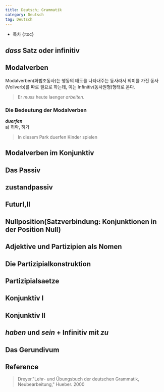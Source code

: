 ```yaml
---
title: Deutsch; Grammatik
category: Deutsch
tag: Deutsch
---
```








* 목차
{:toc}








## *dass* Satz oder infinitiv

## Modalverben
Modalverben(화법조동사)는 행동의 태도를 나타내주는 동사라서 의미를 가진 동사(Vollverb)를 따로 필요로 하는데, 이는 Infinitiv(동사원형)형태로 온다.
> Er *muss* heute laenger *arbeiten*.


### Die Bedeutung der Modalverben


***duerfen***  
a\) 허락, 허가
> In diesem Park duerfen Kinder spielen

## Modalverben im Konjunktiv
## Das Passiv
## zustandpassiv
## FuturⅠ,Ⅱ
## Nullposition(Satzverbindung: Konjunktionen in der Position Null)
## Adjektive und Partizipien als Nomen
## Die Partizipialkonstruktion
## Partizipialsaetze
## Konjunktiv Ⅰ
## Konjunktiv Ⅱ
## *haben* und *sein* + Infinitiv mit *zu*
## Das Gerundivum


## Reference

> Dreyer."Lehr- und Übungsbuch der deutschen Grammatik, Neubearbeitung," Hueber. 2000
